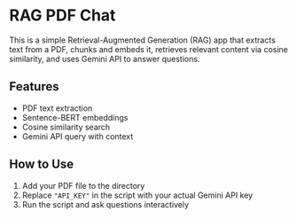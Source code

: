 # RAG PDF Chat
This is a simple Retrieval-Augmented Generation (RAG) app that extracts text from a PDF, chunks and embeds it, retrieves relevant content via cosine similarity, and uses Gemini API to answer questions.

## Features
- PDF text extraction
- Sentence-BERT embeddings
- Cosine similarity search
- Gemini API query with context

## How to Use
1. Add your PDF file to the directory
2. Replace `"API_KEY"` in the script with your actual Gemini API key
3. Run the script and ask questions interactively

